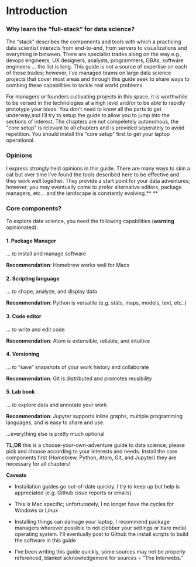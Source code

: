 # Introduction

### **Why learn the “full-stack” for data science?**

The “stack” describes the components and tools with which a practicing data scientist interacts from end-to-end, from servers to visualizations and everything in between. There are specialist trades along on the way e.g., devops engineers, UX designers, analysts, programmers, DBAs, software engineers … the list is long. This guide is not a source of expertise on each of these trades; however, I've managed teams on large data science projects that cover most areas and through this guide seek to share ways to combing these capabilities to tackle real world problems.

For managers or founders cultivating projects in this space, it is worthwhile to be versed in the technologies at a high level and/or to be able to rapidly prototype your ideas. You don’t need to know all the parts to get underway,and I’ll try to setup the guide to allow you to jump into the sections of interest. The chapters are not compeletely autonomous, the "core setup" is relevant to all chapters and is provided seperately to avoid repetition.  You should install the “core setup” first to get your laptop operational.

### **Opinions**

I express strongly held opinions in this guide. There are many ways to skin a cat but over time I’ve found the tools described here to be effective and they work well together. They provide a start point for your data adventures; however, you may eventually come to prefer alternative editors, package managers, etc… and the landscape is constantly evolving.**    **

### **Core components?**

To explore data science, you need the following capabilities \(**warning** opinionated\):

#### 1. Package Manager

... _to_ install and manage software

**Recommendation**: Homebrew works well for Macs

#### 2. Scripting language

... _to_ shape, analyze, and display data

**Recommendation**: Python is versatile \(e.g. stats, maps, models, text, etc..\)

#### 3. Code editor

... _to_ write and edit code

**Recommendation**: Atom is extensible, reliable, and intuitive

#### 4. Versioning

... _to_ “save” snapshots of your work history and collaborate

**Recommendation**: Git is distributed and promotes reusibility

#### 5. Lab book

... _to_ explore data and annotate your work

**Recommendation**: Jupyter supports inline graphs, multiple programming languages, and is easy to share and use 

...everything else is pretty much optional

**TL;DR** this is a choose-your-own-adventure guide to data science; please pick and choose according to your interests and needs. Install the core components first \(Homebrew, Python, Atom, Git, and Jupyter\) they are necessary for all chapters!

**Caveats**

* Installation guides go out-of-date quickly. I try to keep up but help is appreciated \(e.g. Github issue reports or emails\) 

* This is Mac specific; unfortunately, I no longer have the cycles for Windows or Linux

* Installing things can damage your laptop, I recommend package managers wherever possible to not clobber your settings or bare metal operating system. I'll eventually post to Github the install scripts to build the software in this guide

* I’ve been writing this guide quickly, some sources may not be properly referenced, blanket acknowledgement for sources = “The Interwebs.”



